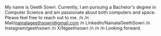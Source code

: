 My name is Geeth Sowri. Currently, I am pursuing a Bachelor's degree in Computer Science and am passionate about both computers and space. Please feel free to reach out to me.
/n /n
Mail/nainalageethsowri@gmail.com /n
LinkedIn/NainalaGeethSowri /n
Instagram/geethsowri /n
X/Ngeethsowri /n
/n /n
Looking forward.
